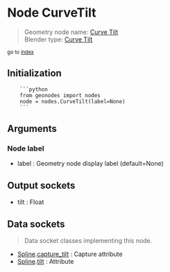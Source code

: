 
# Node CurveTilt

> Geometry node name: [Curve Tilt](https://docs.blender.org/manual/en/latest/modeling/geometry_nodes/curve/curve_tilt.html)<br>
  Blender type: [Curve Tilt](https://docs.blender.org/api/current/bpy.types.GeometryNodeInputCurveTilt.html)
  
<sub>go to [index](/docs/index.md)</sub>

Initialization
--------------
        
        ```python
        from geonodes import nodes
        node = nodes.CurveTilt(label=None)
        ```



## Arguments


### Node label

- label : Geometry node display label (default=None)

## Output sockets

- tilt : Float

## Data sockets

> Data socket classes implementing this node.
  
  
- [Spline](/docs/sockets/Spline.md).[capture_tilt](/docs/sockets/Spline.md#capture_tilt) : Capture attribute
- [Spline](/docs/sockets/Spline.md).[tilt](/docs/sockets/Spline.md#tilt) : Attribute
  
